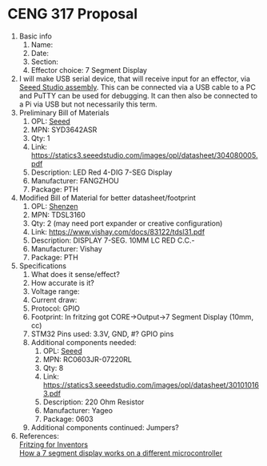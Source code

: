 # CENG 317 Proposal
1. Basic info
     1. Name: 
     2. Date: 
     3. Section:
     4. Effector choice: 7 Segment Display
2. I will make USB serial device, that will receive input for an effector, via [Seeed Studio assembly](https://www.seeedstudio.com/fusion_pcb.html). This can be connected via a USB cable to a PC and PuTTY can be used for debugging. It can then also be connected to a Pi via USB but not necessarily this term. 
3. Preliminary Bill of Materials
    1. OPL: [Seeed](https://www.seeedstudio.com/opl.html)
    2. MPN: SYD3642ASR
	3. Qty: 1
	4. Link: https://statics3.seeedstudio.com/images/opl/datasheet/304080005.pdf
    5. Description:	LED Red 4-DIG 7-SEG Display
	6. Manufacturer: FANGZHOU
	7. Package: PTH
3. Modified Bill of Material for better datasheet/footprint	
    1. OPL: [Shenzen](https://www.seeedstudio.com/opl.html)
    2. MPN: TDSL3160
	3. Qty: 2 (may need port expander or creative configuration)
	4. Link: https://www.vishay.com/docs/83122/tdsl31.pdf
    5. Description:	DISPLAY 7-SEG. 10MM LC RED C.C.-
	6. Manufacturer: Vishay
	7. Package: PTH	
4. Specifications
    1. What does it sense/effect?
	2. How accurate is it?
    3. Voltage range:
	4. Current draw:
	5. Protocol: GPIO
	6. Footprint: In fritzing got CORE->Output->7 Segment Display (10mm, cc)
	7. STM32 Pins used: 3.3V, GND, #? GPIO pins
	8. Additional components needed:
		1. OPL: [Seeed](https://www.seeedstudio.com/opl.html)
		2. MPN: RC0603JR-07220RL
		3. Qty: 8
		4. Link: https://statics3.seeedstudio.com/images/opl/datasheet/301010163.pdf
		5. Description:	220 Ohm Resistor
		6. Manufacturer: Yageo
		7. Package: 0603
    9. Additional components continued: Jumpers?
5. References:    
[Fritzing for Inventors](https://learning-oreilly-com.ezproxy.humber.ca/library/view/fritzing-for-inventors/9780071844642/ch01.html#ch01)    
[How a 7 segment display works on a different microcontroller](https://osoyoo.com/2017/08/08/arduino-lesson-4-digit-7-segment-led-display/)